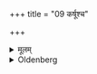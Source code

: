 +++
title = "09 कर्षूश्च"

+++

<details><summary>मूलम्</summary>

कर्षूश्च ९
</details>

<details><summary>Oldenberg</summary>

9. And (into) the pits.
</details>
